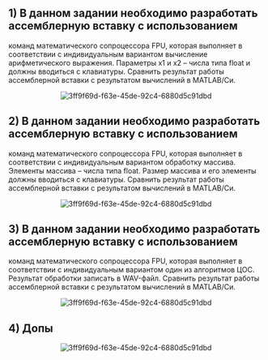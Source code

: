 ## 1) В данном задании необходимо разработать ассемблерную вставку с использованием
команд математического сопроцессора FPU, которая выполняет в соответствии с
индивидуальным вариантом вычисление арифметического выражения. Параметры x1 и x2
– числа типа float и должны вводиться с клавиатуры. Сравнить результат работы
ассемблерной вставки с результатом вычислений в MATLAB/Си.

<p align="center">
  <img src="https://github.com/user-attachments/assets/44e92872-2ab2-4290-8166-1fbfb44c57a7" alt="3ff9f69d-f63e-45de-92c4-6880d5c91dbd" />
</p>

## 2) В данном задании необходимо разработать ассемблерную вставку с использованием
команд математического сопроцессора FPU, которая выполняет в соответствии с
индивидуальным вариантом обработку массива. Элементы массива – числа типа float.
Размер массива и его элементы должны вводиться с клавиатуры. Сравнить результат
работы ассемблерной вставки с результатом вычислений в MATLAB/Си.

<p align="center">
  <img src="https://github.com/user-attachments/assets/84ffcb85-a24c-4630-9ca6-40f0ae38c5cc" alt="3ff9f69d-f63e-45de-92c4-6880d5c91dbd" />
</p>

## 3) В данном задании необходимо разработать ассемблерную вставку с использованием
команд математического сопроцессора FPU, которая выполняет в соответствии с
индивидуальным вариантом один из алгоритмов ЦОС. Результат обработки записать в
WAV-файл. Сравнить результат работы ассемблерной вставки с результатом вычислений
в MATLAB/Си.

<p align="center">
  <img src="https://github.com/user-attachments/assets/ab7277c2-3b9e-492e-aa92-3a537df2db0c" alt="3ff9f69d-f63e-45de-92c4-6880d5c91dbd" />
</p>

## 4) Допы

<p align="center">
  <img src="https://github.com/user-attachments/assets/98f32206-d5b6-4257-ad41-95433a999409" alt="3ff9f69d-f63e-45de-92c4-6880d5c91dbd" />
</p>
